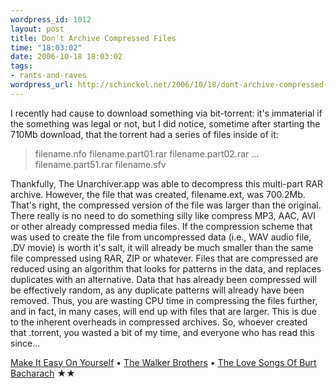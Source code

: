 ```yaml
--- 
wordpress_id: 1012
layout: post
title: Don't Archive Compressed Files
time: "18:03:02"
date: 2006-10-18 18:03:02
tags: 
- rants-and-raves
wordpress_url: http://schinckel.net/2006/10/18/dont-archive-compressed-files/
---
```

I recently had cause to download something via bit-torrent: it's immaterial if the something was legal or not, but I did notice, sometime after starting the 710Mb download, that the torrent had a series of files inside of it: 

> filename.nfo filename.part01.rar filename.part02.rar ... filename.part51.rar filename.sfv

Thankfully, The Unarchiver.app was able to decompress this multi-part RAR archive. However, the file that was created, filename.ext, was 700.2Mb. That's right, the compressed version of the file was larger than the original. There really is no need to do something silly like compress MP3, AAC, AVI or other already compressed media files. If the compression scheme that was used to create the file from uncompressed data (i.e., WAV audio file, .DV movie) is worth it's salt, it will already be much smaller than the same file compressed using RAR, ZIP or whatever. Files that are compressed are reduced using an algorithm that looks for patterns in the data, and replaces duplicates with an alternative. Data that has already been compressed will be effectively random, as any duplicate patterns will already have been removed. Thus, you are wasting CPU time in compressing the files further, and in fact, in many cases, will end up with files that are larger. This is due to the inherent overheads in compressed archives. So, whoever created that .torrent, you wasted a bit of my time, and everyone who has read this since... 

[Make It Easy On Yourself][1] • [The Walker Brothers][2] • [The Love Songs Of Burt Bacharach][3] ★★

   [1]: http://phobos.apple.com/WebObjects/MZSearch.woa/wa/advancedSearchResults?songTerm=Make+It+Easy+On+Yourself&artistTerm=The+Walker+Brothers
   [2]: http://phobos.apple.com/WebObjects/MZSearch.woa/wa/advancedSearchResults?artistTerm=The+Walker+Brothers
   [3]: http://phobos.apple.com/WebObjects/MZSearch.woa/wa/advancedSearchResults?albumTerm=The+Love+Songs+Of+Burt+Bacharach&artistTerm=

